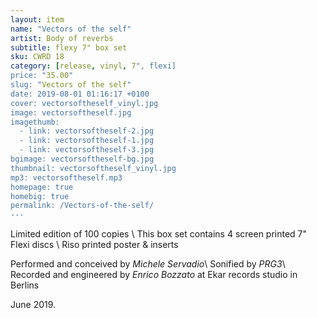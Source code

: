 ```yaml
---
layout: item
name: "Vectors of the self"
artist: Body of reverbs
subtitle: flexy 7" box set
sku: CWRD 18
category: [release, vinyl, 7", flexi]
price: "35.00"
slug: "Vectors of the self"
date: 2019-08-01 01:16:17 +0100
cover: vectorsoftheself_vinyl.jpg
image: vectorsoftheself.jpg
imagethumb:
  - link: vectorsoftheself-2.jpg
  - link: vectorsoftheself-1.jpg
  - link: vectorsoftheself-3.jpg
bgimage: vectorsoftheself-bg.jpg
thumbnail: vectorsoftheself_vinyl.jpg
mp3: vectorsoftheself.mp3
homepage: true
homebig: true
permalink: /Vectors-of-the-self/
---
```


Limited edition of 100 copies \\
This box set contains 4 screen printed 7" Flexi discs \\
Riso printed poster & inserts

Performed and conceived by *Michele Servadio*\\
Sonified by *PRG3*\\
Recorded and engineered by *Enrico Bozzato* at Ekar records studio in Berlins

June 2019.
